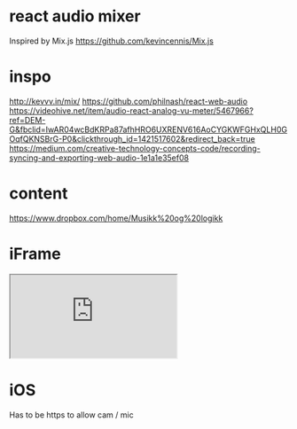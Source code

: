 # react audio mixer

Inspired by Mix.js https://github.com/kevincennis/Mix.js

# inspo

http://kevvv.in/mix/
https://github.com/philnash/react-web-audio
https://videohive.net/item/audio-react-analog-vu-meter/5467966?ref=DEM-G&fbclid=IwAR04wcBdKRPa87afhHRO6UXRENV616AoCYGKWFGHxQLH0GOqfQKNSBrG-P0&clickthrough_id=1421517602&redirect_back=true
https://medium.com/creative-technology-concepts-code/recording-syncing-and-exporting-web-audio-1e1a1e35ef08

# content

https://www.dropbox.com/home/Musikk%20og%20logikk

# iFrame

<iframe
  allow="camera;microphone"
  src="https://....">
</iframe>

# iOS

Has to be https to allow cam / mic
